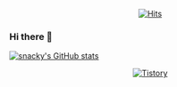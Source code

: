 <div align="center">
  
[![Hits](https://hits.seeyoufarm.com/api/count/incr/badge.svg?url=https%3A%2F%2Fgithub.com%2Fcliche90&count_bg=%2379C83D&title_bg=%23555555&icon=&icon_color=%23E7E7E7&title=hits&edge_flat=false)](https://hits.seeyoufarm.com)

</div>

### Hi there 👋

[![snacky's GitHub stats](https://github-readme-stats.vercel.app/api?username=cliche90)](https://github.com/anuraghazra/github-readme-stats)

<div align="center">

[![Tistory](https://img.shields.io/badge/-TISTORY-orange?style=for-the-badge)](https://snacky.tistory.com)
  
</div>

